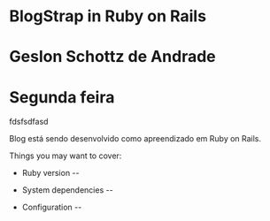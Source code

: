 # BlogStrap in Ruby on Rails
# Geslon Schottz de Andrade
# Segunda feira

fdsfsdfasd

Blog está sendo desenvolvido como apreendizado em Ruby on Rails.

Things you may want to cover:

* Ruby version --

* System dependencies -- 

* Configuration -- 